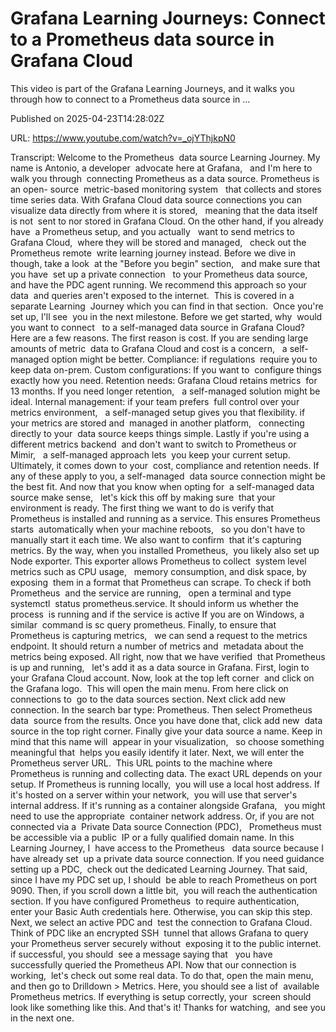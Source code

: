# Grafana Learning Journeys: Connect to a Prometheus data source in Grafana Cloud

This video is part of the Grafana Learning Journeys, and it walks you through how to connect to a Prometheus data source in ...

Published on 2025-04-23T14:28:02Z

URL: https://www.youtube.com/watch?v=_ojYThjkpN0

Transcript: Welcome to the Prometheus 
data source Learning Journey. My name is Antonio, a developer 
advocate here at Grafana,   and I'm here to walk you through 
connecting Prometheus as a data source. Prometheus is an open- source 
metric-based monitoring system   that collects and stores time series data. With Grafana Cloud data source connections you can 
visualize data directly from where it is stored,   meaning that the data itself is not 
sent to nor stored in Grafana Cloud. On the other hand, if you already have 
a Prometheus setup, and you actually   want to send metrics to Grafana Cloud, 
where they will be stored and managed,   check out the Prometheus remote 
write learning journey instead. Before we dive in though, take a look 
at the "Before you begin" section,   and make sure that you have 
set up a private connection   to your Prometheus data source, 
and have the PDC agent running. We recommend this approach so your data 
and queries aren't exposed to the internet.  This is covered in a separate Learning 
Journey which you can find in that section.  Once you're set up, I'll see 
you in the next milestone. Before we get started, why 
would you want to connect   to a self-managed data source in Grafana Cloud? Here are a few reasons. The first reason is cost. If you are sending large amounts of metric 
data to Grafana Cloud and cost is a concern,   a self-managed option might be better. Compliance: if regulations 
require you to keep data on-prem. Custom configurations: If you want to 
configure things exactly how you need. Retention needs: Grafana Cloud retains metrics 
for 13 months. If you need longer retention,   a self-managed solution might be ideal. Internal management: if your team prefers 
full control over your metrics environment,   a self-managed setup gives you that flexibility. if your metrics are stored and 
managed in another platform,   connecting directly to your 
data source keeps things simple. Lastly if you're using a different metrics backend 
and don't want to switch to Prometheus or Mimir,   a self-managed approach lets 
you keep your current setup. Ultimately, it comes down to your 
cost, compliance and retention needs. If any of these apply to you, a self-managed 
data source connection might be the best fit. And now that you know when opting for 
a self-managed data source make sense,   let's kick this off by making sure 
that your environment is ready. The first thing we want to do is verify that 
Prometheus is installed and running as a service. This ensures Prometheus starts 
automatically when your machine reboots,   so you don't have to manually start it each time. We also want to confirm 
that it's capturing metrics. By the way, when you installed Prometheus, 
you likely also set up Node exporter. This exporter allows Prometheus to collect 
system level metrics such as CPU usage,   memory consumption, and disk space, by exposing 
them in a format that Prometheus can scrape. To check if both Prometheus 
and the service are running,   open a terminal and type systemctl 
status prometheus.service. It should inform us whether the process 
is running and if the service is active If you are on Windows, a similar 
command is sc query prometheus. Finally, to ensure that 
Prometheus is capturing metrics,   we can send a request to the metrics endpoint. It should return a number of metrics and 
metadata about the metrics being exposed. All right, now that we have verified 
that Prometheus is up and running,   let's add it as a data source in Grafana. First, login to your Grafana Cloud account. Now, look at the top left corner 
and click on the Grafana logo.  This will open the main menu. From here click on connections to 
go to the data sources section. Next click add new connection. In the search bar type: Prometheus. Then select Prometheus data 
source from the results. Once you have done that, click add new 
data source in the top right corner. Finally give your data source a name. Keep in mind that this name will 
appear in your visualization,   so choose something meaningful that 
helps you easily identify it later. Next, we will enter the Prometheus server URL.  This URL points to the machine where 
Prometheus is running and collecting data. The exact URL depends on your setup. If Prometheus is running locally, 
you will use a local host address. If it's hosted on a server within your network, 
you will use that server's internal address. If it's running as a container alongside Grafana,   you might need to use the appropriate 
container network address. Or, if you are not connected via a 
Private Data source Connection (PDC),   Prometheus must be accessible via a public 
IP or a fully qualified domain name. In this Learning Journey, I 
have access to the Prometheus   data source because I have already set 
up a private data source connection. If you need guidance setting up a PDC, 
check out the dedicated Learning Journey. That said, since I have my PDC set up, I should 
be able to reach Prometheus on port 9090. Then, if you scroll down a little bit, 
you will reach the authentication section. If you have configured Prometheus 
to require authentication,   enter your Basic Auth credentials here. Otherwise, you can skip this step. Next, we select an active PDC and 
test the connection to Grafana Cloud. Think of PDC like an encrypted SSH 
tunnel that allows Grafana to query   your Prometheus server securely without 
exposing it to the public internet. if successful, you should 
see a message saying that   you have successfully queried the Prometheus API. Now that our connection is working, 
let's check out some real data. To do that, open the main menu, 
and then go to Drilldown > Metrics. Here, you should see a list of 
available Prometheus metrics. If everything is setup correctly, your 
screen should look like something like this. And that's it! Thanks for watching, 
and see you in the next one.

